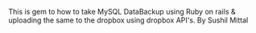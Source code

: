 This is gem to how to take MySQL DataBackup using Ruby on rails & uploading the same to the dropbox using dropbox API's.
By Sushil Mittal
